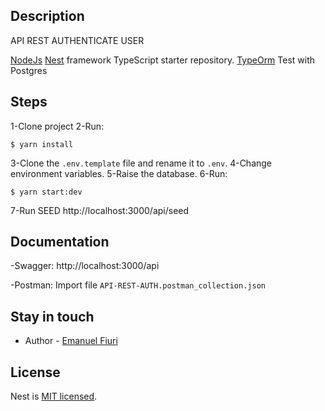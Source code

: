 ## Description

API REST AUTHENTICATE USER

[NodeJs](https://nodejs.org/es/)
[Nest](https://github.com/nestjs/nest) framework TypeScript starter repository.
[TypeOrm](https://typeorm.io/)
Test with Postgres

## Steps

1-Clone project
2-Run:

```
$ yarn install
```

3-Clone the `.env.template` file and rename it to `.env`.
4-Change environment variables.
5-Raise the database.
6-Run:

```
$ yarn start:dev
```

7-Run SEED http://localhost:3000/api/seed

## Documentation

-Swagger: http://localhost:3000/api

-Postman: Import file `API-REST-AUTH.postman_collection.json`

## Stay in touch

- Author - [Emanuel Fiuri]()

## License

Nest is [MIT licensed](LICENSE).

```

```

